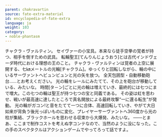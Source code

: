 ```yaml
---
parent: chakravartin
source: fate-extra-material
id: encyclopedia-of-fate-extra
language: ja
weight: 103
category:
- noble-phantasm
---
```


チャクラ・ヴァルティン。
セイヴァーの小宝具。本来なら徒手空拳の覚者が持つ、相手を倒すための武具。
転輪聖王[てんりんじょうおう]とは古代インドヴェーダ時代における理想の王のこと。
チャクラ・ヴァルティンは覚者の上空に展開する、七㎞メートルの光輪[チャクラム]。ゆっくりと回転しながら、輪の中にいるサーヴァントヘビュンビュンと光の矢を放つ。
全天包囲型・自動移動砲台……とお考えください。
光の輪をレールにみたてて、その上を砲台が移動している、みたいな。
時間[タ－ン]ごとに光の輪は増えていき、最終的には七つにまで増大。この七つの輪は聖王が持つ七つの宝と同義である。
その姿は虹を思わせ、戦いが最高速に達したところで真名開放による最終攻撃“一に還る転生”が発動。
光の輪がガコン!と音をたてて一つに合体、高速回転していき、やがて大日如来が背負う後光っぽいものに変化、プレイヤーサーヴァントへ360度から光の柱が集結、ブラックホールを思わせる収束から大爆発、みたいな。
───とまあ、ここまで制作コストを考えぬ字コンテなので、当然のように没になった。この手のスペクタクルはアクションゲームでやってろって話ですよ。
